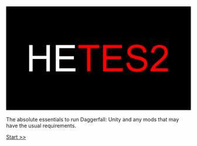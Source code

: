 ![HyperEssentials Branding](https://raw.githubusercontent.com/Biblioklept/hyperessentials/main/img/hetes2.png)

The absolute essentials to run Daggerfall: Unity and any mods that may have the usual requirements.

[Start >>](./part1.md)
